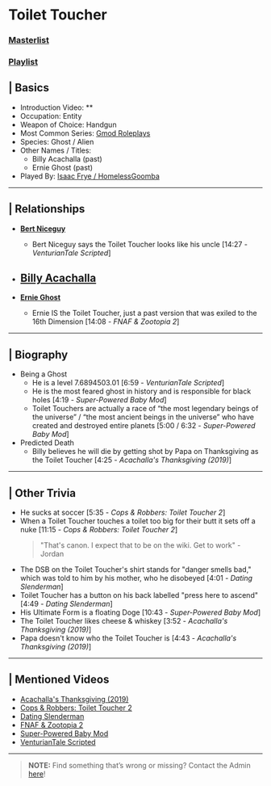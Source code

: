 # Toilet Toucher
### [Masterlist]()
### [Playlist]()

## | Basics
- Introduction Video: **
- Occupation: Entity
- Weapon of Choice: Handgun
- Most Common Series: [Gmod Roleplays](6.Series/Gmod/Roleplays.md)
- Species: Ghost / Alien
- Other Names / Titles:
  - Billy Acachalla \(past)
  - Ernie Ghost \(past)
- Played By: [Isaac Frye / HomelessGoomba](3.Siblings/3.4.Isaac-Frye-HomelessGoomba.md)

----

## | Relationships
- [**Bert Niceguy**](5.Characters/One-Use_Uncommon.md)
  - Bert Niceguy says the Toilet Toucher looks like his uncle \[14:27 - *VenturianTale Scripted*]

- [**Billy Acachalla**](5.Characters/Billy_Acachalla.md)
  - 

- [**Ernie Ghost**](5.Characters/One-Use_Uncommon.md)
  - Ernie IS the Toilet Toucher, just a past version that was exiled to the 16th Dimension \[14:08 - *FNAF & Zootopia 2*]

----

## | Biography
- Being a Ghost
  - He is a level 7.6894503.01 \[6:59 - *VenturianTale Scripted*]
  - He is the most feared ghost in history and is responsible for black holes \[4:19 - *Super-Powered Baby Mod*]
  - Toilet Touchers are actually a race of “the most legendary beings of the universe” / “the most ancient beings in the universe” who have created and destroyed entire planets \[5:00 / 6:32 - *Super-Powered Baby Mod*]
- Predicted Death
  - Billy believes he will die by getting shot by Papa on Thanksgiving as the Toilet Toucher [4:25 - *Acachalla's Thanksgiving (2019)*]

----

## | Other Trivia
- He sucks at soccer \[5:35 - *Cops & Robbers: Toilet Toucher 2*]
- When a Toilet Toucher touches a toilet too big for their butt it sets off a nuke \[11:15 - *Cops & Robbers: Toilet Toucher 2*]
  > "That's canon. I expect that to be on the wiki. Get to work" -Jordan
- The DSB on the Toilet Toucher's shirt stands for "danger smells bad," which was told to him by his mother, who he disobeyed \[4:01 - *Dating Slenderman*]
- Toilet Toucher has a button on his back labelled "press here to ascend" \[4:49 - *Dating Slenderman*]
- His Ultimate Form is a floating Doge \[10:43 - *Super-Powered Baby Mod*]
- The Toilet Toucher likes cheese & whiskey [3:52 - *Acachalla's Thanksgiving (2019)*]
- Papa doesn't know who the Toilet Toucher is [4:43 - *Acachalla's Thanksgiving (2019)*]

----

## | Mentioned Videos
- [Acachalla's Thanksgiving \(2019)](https://youtu.be/dC5GT2mZNEk)
- [Cops & Robbers: Toilet Toucher 2](https://youtu.be/UqhzSvza9dc)
- [Dating Slenderman](https://youtu.be/iKCA4r6euXM)
- [FNAF & Zootopia 2](https://youtu.be/QIj9VgYm2Og)
- [Super-Powered Baby Mod](https://youtu.be/jWXZO7cAe3o)
- [VenturianTale Scripted](https://youtu.be/iD4Mw3rx4wc)

----

> **NOTE:** Find something that’s wrong or missing? Contact the Admin [here](../chapter_2.md)!